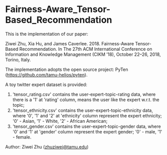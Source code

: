 # Fairness-Aware_Tensor-Based_Recommendation
This is the implementation of our paper: 

Ziwei Zhu, Xia Hu, and James Caverlee. 2018. Fairness-Aware Tensor-Based Recommendation. In The 27th ACM International Conference on Information and Knowledge Management (CIKM ’18), October 22–26, 2018, Torino, Italy. 


The implementation adopts the open source project: PyTen (https://github.com/tamu-helios/pyten).

A toy twitter expert dataset is provided: 
1) 'tensor_rating.csv' contains the user-expert-topic-rating data, where there is a '1' at 'rating' column, means the user like the expert w.r.t. the topic;
2) 'tensor_ethnicity.csv' contains the user-expert-topic-ethnicity data, where '0', '1' and '2' at 'ethnicity' column represent the expert ethnicity; '0' - Asian, '1' - White, '2' - African American;
2) 'tensor_gender.csv' contains the user-expert-topic-gender data, where '0' and '1' at 'gender' column represent the expert gender; '0' - male, '1' - female.

Author: Ziwei Zhu (zhuziwei@tamu.edu)
